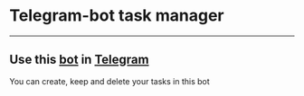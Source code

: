 # Telegram-bot task manager
***

Use this [bot](https://t.me/your_taskmanager_bot) in [Telegram](https://telegram.org)
---

You can create, keep and delete your tasks in this bot

